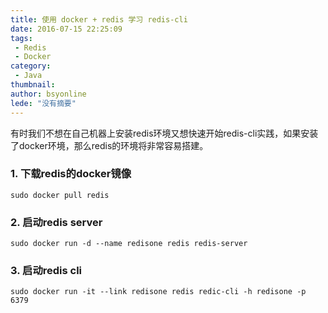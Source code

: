 ```yaml
---
title: 使用 docker + redis 学习 redis-cli
date: 2016-07-15 22:25:09
tags:
 - Redis
 - Docker
category: 
 - Java
thumbnail: 
author: bsyonline
lede: "没有摘要"
---
```


有时我们不想在自己机器上安装redis环境又想快速开始redis-cli实践，如果安装了docker环境，那么redis的环境将非常容易搭建。
### 1. 下载redis的docker镜像
```shell
sudo docker pull redis
```

### 2. 启动redis server
```shell
sudo docker run -d --name redisone redis redis-server
```

### 3. 启动redis cli
```shell
sudo docker run -it --link redisone redis redic-cli -h redisone -p 6379
```
